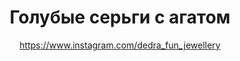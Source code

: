 ---
title: Голубые серьги с агатом
description: Серьги из белого и голубого агата
author: https://www.instagram.com/dedra_fun_jewellery
cost: 3000₸
---